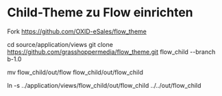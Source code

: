 Child-Theme zu Flow einrichten
==============================

Fork https://github.com/OXID-eSales/flow_theme  

cd source/application/views
git clone https://github.com/grasshoppermedia/flow_theme.git flow_child --branch b-1.0

mv flow_child/out/flow flow_child/out/flow_child

ln -s ../application/views/flow_child/out/flow_child ../../out/flow_child